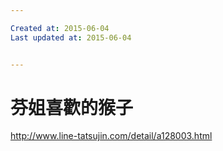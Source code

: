 ```yaml
---

Created at: 2015-06-04
Last updated at: 2015-06-04


---
```


# 芬姐喜歡的猴子


http://www.line-tatsujin.com/detail/a128003.html

